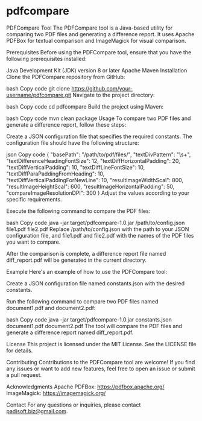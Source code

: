 # pdfcompare

PDFCompare Tool
The PDFCompare tool is a Java-based utility for comparing two PDF files and generating a difference report. It uses Apache PDFBox for textual comparison and ImageMagick for visual comparison.

Prerequisites
Before using the PDFCompare tool, ensure that you have the following prerequisites installed:

Java Development Kit (JDK) version 8 or later
Apache Maven
Installation
Clone the PDFCompare repository from GitHub:

bash
Copy code
git clone https://github.com/your-username/pdfcompare.git
Navigate to the project directory:

bash
Copy code
cd pdfcompare
Build the project using Maven:

bash
Copy code
mvn clean package
Usage
To compare two PDF files and generate a difference report, follow these steps:

Create a JSON configuration file that specifies the required constants. The configuration file should have the following structure:

json
Copy code
{
  "basePath": "/path/to/pdf/files/",
  "textDivPattern": "\\s+",
  "textDifferenceHeadingFontSize": 12,
  "textDiffHorizontalPadding": 20,
  "textDiffVerticalPadding": 10,
  "textDiffLineFontSize": 10,
  "textDiffParaPaddingFromHeading": 10,
  "textDiffVerticalPaddingForNewLine": 10,
  "resultImageWidthScal": 800,
  "resultImageHeightScal": 600,
  "resultImageHorizontalPadding": 50,
  "compareImageResolutionDPI": 300
}
Adjust the values according to your specific requirements.

Execute the following command to compare the PDF files:

bash
Copy code
java -jar target/pdfcompare-1.0.jar /path/to/config.json file1.pdf file2.pdf
Replace /path/to/config.json with the path to your JSON configuration file, and file1.pdf and file2.pdf with the names of the PDF files you want to compare.

After the comparison is complete, a difference report file named diff_report.pdf will be generated in the current directory.

Example
Here's an example of how to use the PDFCompare tool:

Create a JSON configuration file named constants.json with the desired constants.

Run the following command to compare two PDF files named document1.pdf and document2.pdf:

bash
Copy code
java -jar target/pdfcompare-1.0.jar constants.json document1.pdf document2.pdf
The tool will compare the PDF files and generate a difference report named diff_report.pdf.

License
This project is licensed under the MIT License. See the LICENSE file for details.

Contributing
Contributions to the PDFCompare tool are welcome! If you find any issues or want to add new features, feel free to open an issue or submit a pull request.

Acknowledgments
Apache PDFBox: https://pdfbox.apache.org/
ImageMagick: https://imagemagick.org/

Contact
For any questions or inquiries, please contact padisoft.biz@gmail.com.
